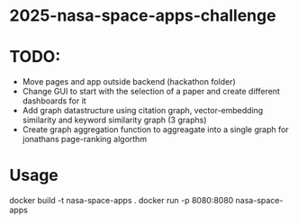 # 2025-nasa-space-apps-challenge

# TODO: 
- Move pages and app outside backend (hackathon folder)
- Change GUI to start with the selection of a paper and create different dashboards for it
- Add graph datastructure using citation graph, vector-embedding similarity and keyword similarity graph (3 graphs)
- Create graph aggregation function to aggreagate into a single graph for jonathans page-ranking algorthm


# Usage
docker build -t nasa-space-apps .
docker run -p 8080:8080 nasa-space-apps
